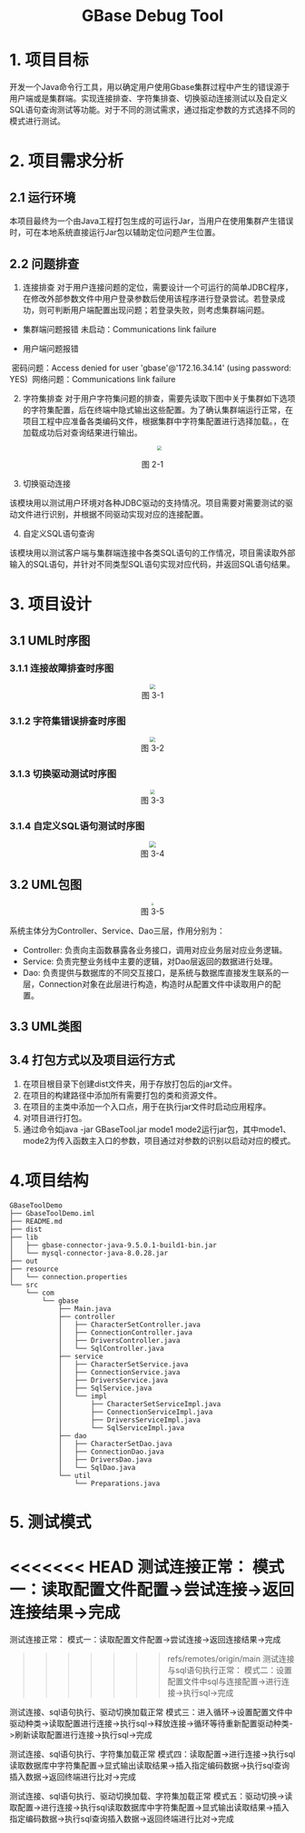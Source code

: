<div style="text-align: center;"><h1>GBase Debug Tool</h1></div>

# 1. 项目目标

​		开发一个Java命令行工具，用以确定用户使用Gbase集群过程中产生的错误源于用户端或是集群端。实现连接排查、字符集排查、切换驱动连接测试以及自定义SQL语句查询测试等功能。对于不同的测试需求，通过指定参数的方式选择不同的模式进行测试。

# 2. 项目需求分析

## 2.1 运行环境

​		本项目最终为一个由Java工程打包生成的可运行Jar，当用户在使用集群产生错误时，可在本地系统直接运行Jar包以辅助定位问题产生位置。

## 2.2 问题排查

1. 连接排查
   	对于用户连接问题的定位，需要设计一个可运行的简单JDBC程序，在修改外部参数文件中用户登录参数后使用该程序进行登录尝试。若登录成功，则可判断用户端配置出现问题；若登录失败，则考虑集群端问题。

- 集群端问题报错
  未启动：Communications link failure

- 用户端问题报错

​		密码问题：Access denied for user 'gbase'@'172.16.34.14' (using password: YES)
​		网络问题：Communications link failure

2. 字符集排查
   	对于用户字符集问题的排查，需要先读取下图中关于集群如下选项的字符集配置，后在终端中隐式输出这些配置。为了确认集群端运行正常，在项目工程中应准备各类编码文件，根据集群中字符集配置进行选择加载。，在加载成功后对查询结果进行输出。

   <center><img src = "https://cdn.jsdelivr.net/gh/CarrotHuhh/Pics@main/img/%E6%88%AA%E5%B1%8F2023-05-12%2014.19.58.jpg" style="zoom:50%"/></center>

<div style="text-align: center;">图 2-1</div>

3. 切换驱动连接

  ​		该模块用以测试用户环境对各种JDBC驱动的支持情况。项目需要对需要测试的驱动文件进行识别，并根据不同驱动实现对应的连接配置。

4. 自定义SQL语句查询

  ​		该模块用以测试客户端与集群端连接中各类SQL语句的工作情况，项目需读取外部输入的SQL语句，并针对不同类型SQL语句实现对应代码，并返回SQL语句结果。

# 3. 项目设计

## 3.1 UML时序图

### 3.1.1 连接故障排查时序图

<center><img src="https://cdn.jsdelivr.net/gh/CarrotHuhh/Pics@main/img/%E5%BE%AE%E4%BF%A1%E6%89%AB%E6%8F%8F%E4%BA%8C%E7%BB%B4%E7%A0%81%E6%94%AF%E4%BB%98%E6%97%B6%E5%BA%8F%E5%9B%BE-%E5%AF%BC%E5%87%BA.png" style="zoom:60%"/></center>
<div style="text-align: center;">图 3-1</div>

### 3.1.2 字符集错误排查时序图

<center><img src="https://cdn.jsdelivr.net/gh/CarrotHuhh/Pics@main/img/%E5%BE%AE%E4%BF%A1%E6%89%AB%E6%8F%8F%E4%BA%8C%E7%BB%B4%E7%A0%81%E6%94%AF%E4%BB%98%E6%97%B6%E5%BA%8F%E5%9B%BE.png" style="zoom:60%"/></center>
<div style="text-align: center;">图 3-2</div>

### 3.1.3 切换驱动测试时序图

<center><img src="https://cdn.jsdelivr.net/gh/CarrotHuhh/Pics@main/img/3751684133438_.pic-20230515145305560.jpg" style="zoom:50%"/></center>
<div style="text-align: center;">图 3-3</div>

### 3.1.4 自定义SQL语句测试时序图

<center><img src="https://cdn.jsdelivr.net/gh/CarrotHuhh/Pics@main/img/3771684134647_.pic.jpg" style="zoom:70%"/></center>
<div style="text-align: center;">图 3-4</div>

## 3.2 UML包图

<center><img src="https://cdn.jsdelivr.net/gh/CarrotHuhh/Pics@main/img/0.png" style="zoom:30%"/></center>
<div style="text-align: center;">图 3-5</div>

系统主体分为Controller、Service、Dao三层，作用分别为：

- Controller: 负责向主函数暴露各业务接口，调用对应业务层对应业务逻辑。
- Service: 负责完整业务线中主要的逻辑，对Dao层返回的数据进行处理。
- Dao: 负责提供与数据库的不同交互接口，是系统与数据库直接发生联系的一层，Connection对象在此层进行构造，构造时从配置文件中读取用户的配置。



## 3.3 UML类图



## 3.4 打包方式以及项目运行方式

1) 在项目根目录下创建dist文件夹，用于存放打包后的jar文件。
2) 在项目的构建路径中添加所有需要打包的类和资源文件。
3) 在项目的主类中添加一个入口点，用于在执行jar文件时启动应用程序。
4) 对项目进行打包。
5) 通过命令如java -jar GBaseTool.jar mode1 mode2运行jar包，其中mode1、mode2为传入函数主入口的参数，项目通过对参数的识别以启动对应的模式。

# 4.项目结构

```
GBaseToolDemo
├── GbaseToolDemo.iml
├── README.md
├── dist
├── lib
│   ├── gbase-connector-java-9.5.0.1-build1-bin.jar
│   └── mysql-connector-java-8.0.28.jar
├── out
├── resource
│   └── connection.properties
└── src
    └── com
        └── gbase
            ├── Main.java
            ├── controller
            │   ├── CharacterSetController.java
            │   ├── ConnectionController.java
            │   ├── DriversController.java
            │   └── SqlController.java
            ├── service
            │   ├── CharacterSetService.java
            │   ├── ConnectionService.java
            │   ├── DriversService.java
            │   ├── SqlService.java
            │   └── impl
            │       ├── CharacterSetServiceImpl.java
            │       ├── ConnectionServiceImpl.java
            │       ├── DriversServiceImpl.java
            │       └── SqlServiceImpl.java
            ├── dao
            │   ├── CharacterSetDao.java
            │   ├── ConnectionDao.java
            │   ├── DriversDao.java
            │   └── SqlDao.java
            └── util
                └── Preparations.java
```

# 5. 测试模式

<<<<<<< HEAD
测试连接正常： 
模式一：读取配置文件配置->尝试连接->返回连接结果->完成
=======
测试连接正常：
	模式一：读取配置文件配置->尝试连接->返回连接结果->完成

>>>>>>> refs/remotes/origin/main
测试连接与sql语句执行正常：
	模式二：设置配置文件中sql与连接配置->进行连接->执行sql->完成

测试连接、sql语句执行、驱动切换加载正常
	模式三：进入循环->设置配置文件中驱动种类->读取配置进行连接->执行sql->释放连接->循环等待重新配置驱动种类->刷新读取配置进行连接->执行sql->完成

测试连接、sql语句执行、字符集加载正常
	模式四：读取配置->进行连接->执行sql读取数据库中字符集配置->显式输出读取结果->插入指定编码数据->执行sql查询插入数据->返回终端进行比对->完成

测试连接、sql语句执行、驱动切换加载、字符集加载正常
	模式五：驱动切换->读取配置->进行连接->执行sql读取数据库中字符集配置->显式输出读取结果->插入指定编码数据->执行sql查询插入数据->返回终端进行比对->完成
